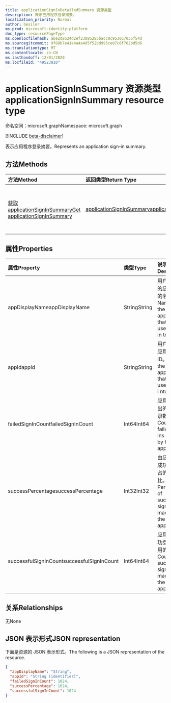 ```yaml
---
title: applicationSignInDetailedSummary 资源类型
description: 表示应用程序登录摘要。
localization_priority: Normal
author: besiler
ms.prod: microsoft-identity-platform
doc_type: resourcePageType
ms.openlocfilehash: abe2d8524d2ef23885285bacc0c953057035f54d
ms.sourcegitcommit: 9f88b7e41a4a4a4d5f52bd995ce07c6f702bd5d6
ms.translationtype: MT
ms.contentlocale: zh-CN
ms.lasthandoff: 12/01/2020
ms.locfileid: "49523810"
---
```

# <a name="applicationsigninsummary-resource-type"></a><span data-ttu-id="9901e-103">applicationSignInSummary 资源类型</span><span class="sxs-lookup"><span data-stu-id="9901e-103">applicationSignInSummary resource type</span></span>

<span data-ttu-id="9901e-104">命名空间：microsoft.graph</span><span class="sxs-lookup"><span data-stu-id="9901e-104">Namespace: microsoft.graph</span></span>

[!INCLUDE [beta-disclaimer](../../includes/beta-disclaimer.md)]

<span data-ttu-id="9901e-105">表示应用程序登录摘要。</span><span class="sxs-lookup"><span data-stu-id="9901e-105">Represents an application sign-in summary.</span></span>

## <a name="methods"></a><span data-ttu-id="9901e-106">方法</span><span class="sxs-lookup"><span data-stu-id="9901e-106">Methods</span></span>

| <span data-ttu-id="9901e-107">方法</span><span class="sxs-lookup"><span data-stu-id="9901e-107">Method</span></span>       | <span data-ttu-id="9901e-108">返回类型</span><span class="sxs-lookup"><span data-stu-id="9901e-108">Return Type</span></span> | <span data-ttu-id="9901e-109">说明</span><span class="sxs-lookup"><span data-stu-id="9901e-109">Description</span></span> |
|:-------------|:------------|:------------|
| [<span data-ttu-id="9901e-110">获取 applicationSignInSummary</span><span class="sxs-lookup"><span data-stu-id="9901e-110">Get applicationSignInSummary</span></span>](../api/applicationsigninsummary-get.md) | [<span data-ttu-id="9901e-111">applicationSignInSummary</span><span class="sxs-lookup"><span data-stu-id="9901e-111">applicationSignInSummary</span></span>](applicationsigninsummary.md) | <span data-ttu-id="9901e-112">读取 **applicationSignInSummary** 对象的属性和关系。</span><span class="sxs-lookup"><span data-stu-id="9901e-112">Read the properties and relationships of an **applicationSignInSummary** object.</span></span> |

## <a name="properties"></a><span data-ttu-id="9901e-113">属性</span><span class="sxs-lookup"><span data-stu-id="9901e-113">Properties</span></span>
| <span data-ttu-id="9901e-114">属性</span><span class="sxs-lookup"><span data-stu-id="9901e-114">Property</span></span>     | <span data-ttu-id="9901e-115">类型</span><span class="sxs-lookup"><span data-stu-id="9901e-115">Type</span></span>        | <span data-ttu-id="9901e-116">说明</span><span class="sxs-lookup"><span data-stu-id="9901e-116">Description</span></span> |
|:-------------|:------------|:------------|
|<span data-ttu-id="9901e-117">appDisplayName</span><span class="sxs-lookup"><span data-stu-id="9901e-117">appDisplayName</span></span>|<span data-ttu-id="9901e-118">String</span><span class="sxs-lookup"><span data-stu-id="9901e-118">String</span></span>|<span data-ttu-id="9901e-119">用户登录到的应用程序的名称。</span><span class="sxs-lookup"><span data-stu-id="9901e-119">Name of the application that the user signed in to.</span></span>|
|<span data-ttu-id="9901e-120">appId</span><span class="sxs-lookup"><span data-stu-id="9901e-120">appId</span></span>|<span data-ttu-id="9901e-121">String</span><span class="sxs-lookup"><span data-stu-id="9901e-121">String</span></span>|  <span data-ttu-id="9901e-122">用户签署的应用程序的 ID。</span><span class="sxs-lookup"><span data-stu-id="9901e-122">ID of the application that the user signed i nto.</span></span>|
|<span data-ttu-id="9901e-123">failedSignInCount</span><span class="sxs-lookup"><span data-stu-id="9901e-123">failedSignInCount</span></span>|<span data-ttu-id="9901e-124">Int64</span><span class="sxs-lookup"><span data-stu-id="9901e-124">Int64</span></span>|<span data-ttu-id="9901e-125">应用程序发出的失败登录数。</span><span class="sxs-lookup"><span data-stu-id="9901e-125">Count of failed sign-ins made by the application.</span></span>|
|<span data-ttu-id="9901e-126">successPercentage</span><span class="sxs-lookup"><span data-stu-id="9901e-126">successPercentage</span></span>|<span data-ttu-id="9901e-127">Int32</span><span class="sxs-lookup"><span data-stu-id="9901e-127">Int32</span></span>|<span data-ttu-id="9901e-128">由应用程序成功登录所占的百分比。</span><span class="sxs-lookup"><span data-stu-id="9901e-128">Percentage of successful sign-ins made by the application.</span></span>|
|<span data-ttu-id="9901e-129">successfulSignInCount</span><span class="sxs-lookup"><span data-stu-id="9901e-129">successfulSignInCount</span></span>|<span data-ttu-id="9901e-130">Int64</span><span class="sxs-lookup"><span data-stu-id="9901e-130">Int64</span></span>|<span data-ttu-id="9901e-131">应用程序成功登录时所用的计数。</span><span class="sxs-lookup"><span data-stu-id="9901e-131">Count of successful sign-ins made by the application.</span></span>|

## <a name="relationships"></a><span data-ttu-id="9901e-132">关系</span><span class="sxs-lookup"><span data-stu-id="9901e-132">Relationships</span></span>
<span data-ttu-id="9901e-133">无</span><span class="sxs-lookup"><span data-stu-id="9901e-133">None</span></span>


## <a name="json-representation"></a><span data-ttu-id="9901e-134">JSON 表示形式</span><span class="sxs-lookup"><span data-stu-id="9901e-134">JSON representation</span></span>

<span data-ttu-id="9901e-135">下面是资源的 JSON 表示形式。</span><span class="sxs-lookup"><span data-stu-id="9901e-135">The following is a JSON representation of the resource.</span></span>

<!-- {
  "blockType": "resource",
  "optionalProperties": [

  ],
  "@odata.type": "microsoft.graph.applicationSignInSummary"
}-->

```json
{
  "appDisplayName": "String",
  "appId": "String (identifier)",
  "failedSignInCount": 1024,
  "successPercentage": 1024,
  "successfulSignInCount": 1024
}

```

<!-- uuid: 8fcb5dbc-d5aa-4681-8e31-b001d5168d79
2015-10-25 14:57:30 UTC -->
<!-- {
  "type": "#page.annotation",
  "description": "applicationSignInSummary resource",
  "keywords": "",
  "section": "documentation",
  "tocPath": ""
}-->



